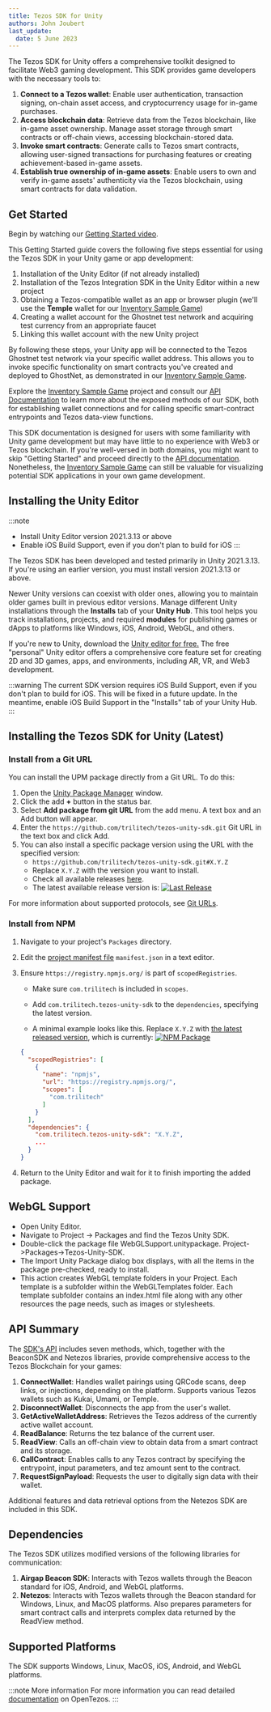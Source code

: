 ```yaml
---
title: Tezos SDK for Unity
authors: John Joubert
last_update:
  date: 5 June 2023
---
```


The Tezos SDK for Unity offers a comprehensive toolkit designed to facilitate Web3 gaming development. This SDK provides game developers with the necessary tools to:

1. **Connect to a Tezos wallet**: Enable user authentication, transaction signing, on-chain asset access, and cryptocurrency usage for in-game purchases.
2. **Access blockchain data**: Retrieve data from the Tezos blockchain, like in-game asset ownership. Manage asset storage through smart contracts or off-chain views, accessing blockchain-stored data.
3. **Invoke smart contracts**: Generate calls to Tezos smart contracts, allowing user-signed transactions for purchasing features or creating achievement-based in-game assets.
4. **Establish true ownership of in-game assets**: Enable users to own and verify in-game assets' authenticity via the Tezos blockchain, using smart contracts for data validation.

## Get Started

Begin by watching our [Getting Started video](https://youtu.be/0ouzNVxYI9g).

This Getting Started guide covers the following five steps essential for using the Tezos SDK in your Unity game or app development:

1. Installation of the Unity Editor (if not already installed)
2. Installation of the Tezos Integration SDK in the Unity Editor within a new project
3. Obtaining a Tezos-compatible wallet as an app or browser plugin (we'll use the **Temple** wallet for our [Inventory Sample Game](https://opentezos.com/gaming/unity-sdk/inventory-sample-game))
4. Creating a wallet account for the Ghostnet test network and acquiring test currency from an appropriate faucet
5. Linking this wallet account with the new Unity project

By following these steps, your Unity app will be connected to the Tezos Ghostnet test network via your specific wallet address. This allows you to invoke specific functionality on smart contracts you've created and deployed to GhostNet, as demonstrated in our [Inventory Sample Game](https://opentezos.com/gaming/unity-sdk/inventory-sample-game).

Explore the [Inventory Sample Game](https://opentezos.com/gaming/unity-sdk/inventory-sample-game) project and consult our [API Documentation](https://opentezos.com/gaming/unity-sdk/api-documentation/) to learn more about the exposed methods of our SDK, both for establishing wallet connections and for calling specific smart-contract entrypoints and Tezos data-view functions.

This SDK documentation is designed for users with some familiarity with Unity game development but may have little to no experience with Web3 or Tezos blockchain. If you're well-versed in both domains, you might want to skip "Getting Started" and proceed directly to the [API documentation](https://opentezos.com/gaming/unity-sdk/api-documentation/). Nonetheless, the [Inventory Sample Game](https://opentezos.com/gaming/unity-sdk/inventory-sample-game) can still be valuable for visualizing potential SDK applications in your own game development.

## Installing the Unity Editor

:::note
- Install Unity Editor version 2021.3.13 or above
- Enable iOS Build Support, even if you don't plan to build for iOS
:::

The Tezos SDK has been developed and tested primarily in Unity 2021.3.13. If you're using an earlier version, you must install version 2021.3.13 or above.

Newer Unity versions can coexist with older ones, allowing you to maintain older games built in previous editor versions. Manage different Unity installations through the **Installs** tab of your **Unity Hub**. This tool helps you track installations, projects, and required **modules** for publishing games or dApps to platforms like Windows, iOS, Android, WebGL, and others.

If you're new to Unity, download the [Unity editor for free.](https://unity.com/download) The free "personal" Unity editor offers a comprehensive core feature set for creating 2D and 3D games, apps, and environments, including AR, VR, and Web3 development.

:::warning
The current SDK version requires iOS Build Support, even if you don't plan to build for iOS. This will be fixed in a future update. In the meantime, enable iOS Build Support in the "Installs" tab of your Unity Hub.
:::

## Installing the Tezos SDK for Unity (Latest)

### Install from a Git URL

You can install the UPM package directly from a Git URL. To do this:

1. Open the [Unity Package Manager](https://docs.unity3d.com/Manual/upm-ui.html) window.
2. Click the add **+** button in the status bar.
3. Select **Add package from git URL** from the add menu. A text box and an Add button will appear.
4. Enter the `https://github.com/trilitech/tezos-unity-sdk.git` Git URL in the text box and click Add.
5. You can also install a specific package version using the URL with the specified version:
   - `https://github.com/trilitech/tezos-unity-sdk.git#X.Y.Z`
   - Replace `X.Y.Z` with the version you want to install.
   - Check all available releases [here](https://github.com/trilitech/tezos-unity-sdk/releases).
   - The latest available release version is: [![Last Release](https://img.shields.io/github/v/release/trilitech/tezos-unity-sdk)](https://github.com/trilitech/tezos-unity-sdk/releases/latest)

For more information about supported protocols, see [Git URLs](https://docs.unity3d.com/Manual/upm-git.html).

### Install from NPM

1. Navigate to your project's `Packages` directory.
2. Edit the [project manifest file](https://docs.unity3d.com/Manual/upm-manifestPrj.html) `manifest.json` in a text editor.
3. Ensure `https://registry.npmjs.org/` is part of `scopedRegistries`.
   - Make sure `com.trilitech` is included in `scopes`.
   - Add `com.trilitech.tezos-unity-sdk` to the `dependencies`, specifying the latest version.

   - A minimal example looks like this. Replace `X.Y.Z` with [the latest released version](https://www.npmjs.com/package/com.trilitech.tezos-unity-sdk), which is currently: [![NPM Package](https://img.shields.io/npm/v/com.trilitech.tezos-unity-sdk?color=blue)](https://www.npmjs.com/package/com.trilitech.tezos-unity-sdk)

    ```json
    {
      "scopedRegistries": [
        {
          "name": "npmjs",
          "url": "https://registry.npmjs.org/",
          "scopes": [
            "com.trilitech"
          ]
        }
      ],
      "dependencies": {
        "com.trilitech.tezos-unity-sdk": "X.Y.Z",
        ...
      }
    }
    ```

4. Return to the Unity Editor and wait for it to finish importing the added package.

## WebGL Support

* Open Unity Editor.
* Navigate to Project -> Packages and find the Tezos Unity SDK.
* Double-click the package file WebGLSupport.unitypackage. Project->Packages->Tezos-Unity-SDK.
* The Import Unity Package dialog box displays, with all the items in the package pre-checked, ready to install.
* This action creates WebGL template folders in your Project. Each template is a subfolder within the WebGLTemplates
  folder. Each template subfolder contains an index.html file along with any other resources the page needs, such as
  images or stylesheets.

## API Summary

The [SDK's API](https://opentezos.com/gaming/unity-sdk/api-documentation/) includes seven methods, which, together with the BeaconSDK and Netezos libraries, provide comprehensive access to the Tezos Blockchain for your games:

1. **ConnectWallet**: Handles wallet pairings using QRCode scans, deep links, or injections, depending on the platform. Supports various Tezos wallets such as Kukai, Umami, or Temple.
2. **DisconnectWallet**: Disconnects the app from the user's wallet.
3. **GetActiveWalletAddress**: Retrieves the Tezos address of the currently active wallet account.
4. **ReadBalance**: Returns the tez balance of the current user.
5. **ReadView**: Calls an off-chain view to obtain data from a smart contract and its storage.
6. **CallContract**: Enables calls to any Tezos contract by specifying the entrypoint, input parameters, and tez amount sent to the contract.
7. **RequestSignPayload**: Requests the user to digitally sign data with their wallet.

Additional features and data retrieval options from the Netezos SDK are included in this SDK.

## Dependencies

The Tezos SDK utilizes modified versions of the following libraries for communication:

1. **Airgap Beacon SDK**: Interacts with Tezos wallets through the Beacon standard for iOS, Android, and WebGL platforms.
2. **Netezos**: Interacts with Tezos wallets through the Beacon standard for Windows, Linux, and MacOS platforms. Also prepares parameters for smart contract calls and interprets complex data returned by the ReadView method.

## Supported Platforms

The SDK supports Windows, Linux, MacOS, iOS, Android, and WebGL platforms.

:::note More information
For more information you can read detailed [documentation](https://opentezos.com/gaming/unity-sdk/api-documentation/) on OpenTezos.
:::

